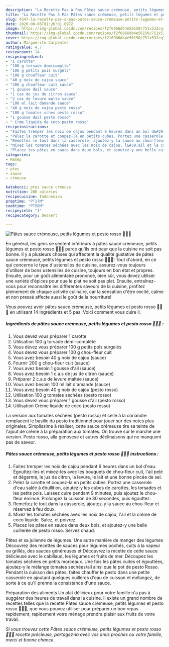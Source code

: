 ```yaml
---
description: "La Recette Pas à Pas Pâtes sauce crémeuse, petits légumes et pesto rosso 🍅🥣🌱"
title: "La Recette Pas à Pas Pâtes sauce crémeuse, petits légumes et pesto rosso 🍅🥣🌱"
slug: 4547-la-recette-pas-a-pas-pates-sauce-cremeuse-petits-legumes-et-pesto-rosso
date: 2020-08-06T01:26:01.097Z
image: https://img-global.cpcdn.com/recipes/f2f6966db4e56150/751x532cq70/pates-sauce-cremeuse-petits-legumes-et-pesto-rosso-🍅🥣🌱-photo-principale-de-la-recette.jpg
thumbnail: https://img-global.cpcdn.com/recipes/f2f6966db4e56150/751x532cq70/pates-sauce-cremeuse-petits-legumes-et-pesto-rosso-🍅🥣🌱-photo-principale-de-la-recette.jpg
cover: https://img-global.cpcdn.com/recipes/f2f6966db4e56150/751x532cq70/pates-sauce-cremeuse-petits-legumes-et-pesto-rosso-🍅🥣🌱-photo-principale-de-la-recette.jpg
author: Marguerite Carpenter
ratingvalue: 4.7
reviewcount: 14
recipeingredient:
- "1 carotte"
- "100 g torsade demicomplte"
- "100 g petits pois surgels"
- "100 g choufleur cuit"
- "40 g noix de cajou sauce"
- "200 g choufleur cuit sauce"
- "1 gousse dail sauce"
- "1 cas de jus de citron sauce"
- "2 cas de levure malte sauce"
- "100 ml lait damande sauce"
- "40 g noix de cajou pesto rosso"
- "100 g tomates sches pesto rosso"
- "1 gousse dail pesto rosso"
- " Crme liquide de coco pesto rosso"
recipeinstructions:
- "Faites tremper les noix de cajou pendant 6 heures dans un bol d&#39;eau. Égouttez-les et mixez-les avec les bouquets de chou-fleur cuit, l&#39;ail pelé et dégermé, le jus de citron, la levure, le lait et une bonne pincée de sel."
- "Pelez la carotte et coupez-la en petits cubes. Portez une casserole d&#39;eau salée à ébullition, ajoutez-y les cubes de carottes, les torsades et les petits pois. Laissez cuire pendant 9 minutes, puis ajoutez le chou-fleur émincé. Prolongez la cuisson de 30 secondes, puis égouttez."
- "Remettez le tout dans la casserole, ajoutez-y la sauce au chou-fleur et réservez à feu doux."
- "Mixez les tomates séchées avec les noix de cajou, l&#39;ail et la crème de coco liquide. Salez, et poivrez."
- "Placez les pâtes en sauce dans deux bols, et ajoutez-y une belle cuillerée de pesto rosso. Servez chaud."
categories:
- Resep
tags:
- ptes
- sauce
- crmeuse

katakunci: ptes sauce crmeuse 
nutrition: 280 calories
recipecuisine: Indonesian
preptime: "PT17M"
cooktime: "PT50M"
recipeyield: "1"
recipecategory: Dessert

---
```



![Pâtes sauce crémeuse, petits légumes et pesto rosso 🍅🥣🌱](https://img-global.cpcdn.com/recipes/f2f6966db4e56150/751x532cq70/pates-sauce-cremeuse-petits-legumes-et-pesto-rosso-🍅🥣🌱-photo-principale-de-la-recette.jpg)

En général, les gens se sentent inférieurs à pâtes sauce crémeuse, petits légumes et pesto rosso 🍅🥣🌱 parce qu'ils ont peur que la cuisine ne soit pas bonne. Il y a plusieurs choses qui affectent la qualité gustative de pâtes sauce crémeuse, petits légumes et pesto rosso 🍅🥣🌱! Tout d'abord, en ce qui concerne le type d'ustensiles de cuisine, assurez-vous toujours d'utiliser de bons ustensiles de cuisine, toujours en bon état et propres. Ensuite, pour un goût alimentaire prononcé, bien sûr, vous devez utiliser une variété d'épices pour que le plat ne soit pas plat. Ensuite, entraînez-vous pour reconnaître les différentes saveurs de la cuisine, profitez pleinement de chaque activité culinaire, car la sensation d'être excité, calme et non pressé affecte aussi le goût de la nourriture!

<!--inarticleads1-->

Vous pouvez avoir pâtes sauce crémeuse, petits légumes et pesto rosso 🍅🥣🌱 en utilisant 14 Ingrédients et 5 pas. Voici comment vous cuire il.

##### Ingrédients de pâtes sauce crémeuse, petits légumes et pesto rosso 🍅🥣🌱 :

1. Vous devez vous préparer 1 carotte
1. Utilisation 100 g torsade demi-complète
1. Vous devez vous préparer 100 g petits pois surgelés
1. Vous devez vous préparer 100 g chou-fleur cuit
1. Vous avez besoin 40 g noix de cajou (sauce)
1. Fournir 200 g chou-fleur cuit (sauce)
1. Vous avez besoin 1 gousse d&#39;ail (sauce)
1. Vous avez besoin 1 c.a.s de jus de citron (sauce)
1. Préparer 2 c.a.s de levure maltée (sauce)
1. Vous avez besoin 100 ml lait d&#39;amande (sauce)
1. Vous avez besoin 40 g noix de cajou (pesto rosso)
1. Utilisation 100 g tomates séchées (pesto rosso)
1. Vous devez vous préparer 1 gousse d&#39;ail (pesto rosso)
1. Utilisation  Crème liquide de coco (pesto rosso)


La version aux tomates séchées (pesto rosso) et celle à la coriandre remplacent le basilic du pesto traditionnel pour jouer sur des notes plus originales. Simplissime à réaliser, cette sauce crémeuse tire sa teinte de l&#39;ajout de crème à la préparation aux tomates. On trouve sur le marché une version. Pesto rosso, alla genovese et autres déclinaisons qui ne manquent pas de saveur. 

<!--inarticleads2-->

##### Pâtes sauce crémeuse, petits légumes et pesto rosso 🍅🥣🌱 instructions :

1. Faites tremper les noix de cajou pendant 6 heures dans un bol d&#39;eau. Égouttez-les et mixez-les avec les bouquets de chou-fleur cuit, l&#39;ail pelé et dégermé, le jus de citron, la levure, le lait et une bonne pincée de sel.
1. Pelez la carotte et coupez-la en petits cubes. Portez une casserole d&#39;eau salée à ébullition, ajoutez-y les cubes de carottes, les torsades et les petits pois. Laissez cuire pendant 9 minutes, puis ajoutez le chou-fleur émincé. Prolongez la cuisson de 30 secondes, puis égouttez.
1. Remettez le tout dans la casserole, ajoutez-y la sauce au chou-fleur et réservez à feu doux.
1. Mixez les tomates séchées avec les noix de cajou, l&#39;ail et la crème de coco liquide. Salez, et poivrez.
1. Placez les pâtes en sauce dans deux bols, et ajoutez-y une belle cuillerée de pesto rosso. Servez chaud.


Pâtes et sa julienne de légumes. Une autre manière de manger des légumes  Découvrez des recettes de sauces pour légumes pochés, cuits à la vapeur ou grillés, des sauces généreuses et Découvrez la recette de cette sauce délicieuse avec le cabillaud, les légumes et fruits de mer. Découpez les tomates séchées en petits morceaux. Une fois les pâtes cuites et égouttées, ajoutez-y le mélange tomates séchées/ail ainsi que le pot de pesto Rosso. Pendant la cuisson des pâtes, faites chauffer le pesto dans une petite casserole en ajoutant quelques cuillères d&#39;eau de cuisson et mélangez, de sorte à ce qu&#39;il prenne la consistance d&#39;une sauce. 

<!--inarticleads1-->

<p>
Préparation des aliments Un plat délicieux pour votre famille n'a pas à suggérer des heures de travail dans la cuisine. Il existe un grand nombre de recettes telles que la recette Pâtes sauce crémeuse, petits légumes et pesto rosso 🍅🥣🌱, que vous pouvez utiliser pour préparer un bon repas rapidement, rapidement votre ménage prendra plaisir aux fruits de votre travail.
</p>

<p>
<i>Si vous trouvez cette Pâtes sauce crémeuse, petits légumes et pesto rosso 🍅🥣🌱 recette précieuse, partagez-la avec vos amis proches ou votre famille, merci et bonne chance.</i>
</p>
